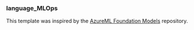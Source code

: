 ### language_MLOps

This template was inspired by the [AzureML Foundation Models](https://github.com/Azure/azureml-foundation-models) repository.
